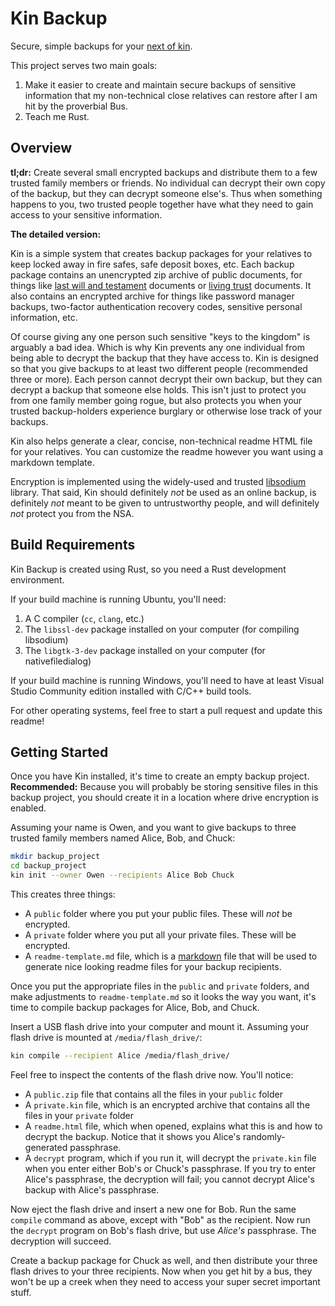 Kin Backup
==========

Secure, simple backups for your [next of kin](https://en.wikipedia.org/wiki/Next_of_kin).

This project serves two main goals:

1. Make it easier to create and maintain secure backups of sensitive information that my non-technical close relatives can restore after I am hit by the proverbial Bus.
2. Teach me Rust.

Overview
--------

**tl;dr:** Create several small encrypted backups and distribute them to a few trusted family members or friends. No individual can decrypt their own copy of the backup, but they can decrypt someone else's. Thus when something happens to you, two trusted people together have what they need to gain access to your sensitive information.

**The detailed version:**

Kin is a simple system that creates backup packages for your relatives to keep locked away in fire safes, safe deposit boxes, etc. Each backup package contains an unencrypted zip archive of public documents, for things like [last will and testament](https://en.wikipedia.org/wiki/Will_and_testament) documents or [living trust](https://en.wikipedia.org/wiki/Trust_law) documents. It also contains an encrypted archive for things like password manager backups, two-factor authentication recovery codes, sensitive personal information, etc.

Of course giving any one person such sensitive "keys to the kingdom" is arguably a bad idea. Which is why Kin prevents any one individual from being able to decrypt the backup that they have access to. Kin is designed so that you give backups to at least two different people (recommended three or more). Each person cannot decrypt their own backup, but they can decrypt a backup that someone else holds. This isn't just to protect you from one family member going rogue, but also protects you when your trusted backup-holders experience burglary or otherwise lose track of your backups.

Kin also helps generate a clear, concise, non-technical readme HTML file for your relatives. You can customize the readme however you want using a markdown template.

Encryption is implemented using the widely-used and trusted [libsodium](https://download.libsodium.org/doc/) library. That said, Kin should definitely _not_ be used as an online backup, is definitely _not_ meant to be given to untrustworthy people, and will definitely _not_ protect you from the NSA.

Build Requirements
------------------

Kin Backup is created using Rust, so you need a Rust development environment.

If your build machine is running Ubuntu, you'll need:

1. A C compiler (`cc`, `clang`, etc.)
2. The `libssl-dev` package installed on your computer (for compiling libsodium)
3. The `libgtk-3-dev` package installed on your computer (for nativefiledialog)

If your build machine is running Windows, you'll need to have at least Visual Studio Community edition installed with C/C++ build tools.

For other operating systems, feel free to start a pull request and update this readme!

Getting Started
---------------

Once you have Kin installed, it's time to create an empty backup project. **Recommended:** Because you will probably be storing sensitive files in this backup project, you should create it in a location where drive encryption is enabled.

Assuming your name is Owen, and you want to give backups to three trusted family members named Alice, Bob, and Chuck:

```bash
mkdir backup_project
cd backup_project
kin init --owner Owen --recipients Alice Bob Chuck
```

This creates three things:

* A `public` folder where you put your public files. These will _not_ be encrypted.
* A `private` folder where you put all your private files. These will be encrypted.
* A `readme-template.md` file, which is a [markdown](https://github.com/adam-p/markdown-here/wiki/Markdown-Cheatsheet) file that will be used to generate nice looking readme files for your backup recipients.

Once you put the appropriate files in the `public` and `private` folders, and make adjustments to `readme-template.md` so it looks the way you want, it's time to compile backup packages for Alice, Bob, and Chuck.

Insert a USB flash drive into your computer and mount it. Assuming your flash drive is mounted at `/media/flash_drive/`:

```bash
kin compile --recipient Alice /media/flash_drive/
```

Feel free to inspect the contents of the flash drive now. You'll notice:

* A `public.zip` file that contains all the files in your `public` folder
* A `private.kin` file, which is an encrypted archive that contains all the files in your `private` folder
* A `readme.html` file, which when opened, explains what this is and how to decrypt the backup. Notice that it shows you Alice's randomly-generated passphrase.
* A `decrypt` program, which if you run it, will decrypt the `private.kin` file when you enter either Bob's or Chuck's passphrase. If you try to enter Alice's passphrase, the decryption will fail; you cannot decrypt Alice's backup with Alice's passphrase.

Now eject the flash drive and insert a new one for Bob. Run the same `compile` command as above, except with "Bob" as the recipient. Now run the `decrypt` program on Bob's flash drive, but use _Alice's_ passphrase. The decryption will succeed.

Create a backup package for Chuck as well, and then distribute your three flash drives to your three recipients. Now when you get hit by a bus, they won't be up a creek when they need to access your super secret important stuff.
